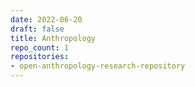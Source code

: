 ```yaml
---
date: 2022-06-20
draft: false
title: Anthropology
repo_count: 1
repositories:
- open-anthropology-research-repository
---
```



